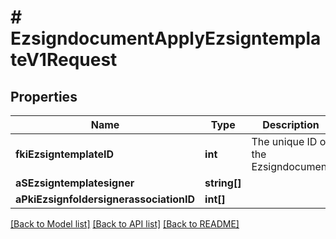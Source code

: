 # # EzsigndocumentApplyEzsigntemplateV1Request

## Properties

Name | Type | Description | Notes
------------ | ------------- | ------------- | -------------
**fkiEzsigntemplateID** | **int** | The unique ID of the Ezsigndocument |
**aSEzsigntemplatesigner** | **string[]** |  |
**aPkiEzsignfoldersignerassociationID** | **int[]** |  |

[[Back to Model list]](../../README.md#models) [[Back to API list]](../../README.md#endpoints) [[Back to README]](../../README.md)
